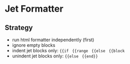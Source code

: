 # Jet Formatter

## Strategy
- run html formatter independently (first)
- ignore empty blocks
- indent jet blocks only:
  `{{if `
  `{{range `
  `{{else `
  `{{block `
- unindent jet blocks only:
  `{{else `
  `{{end}}`